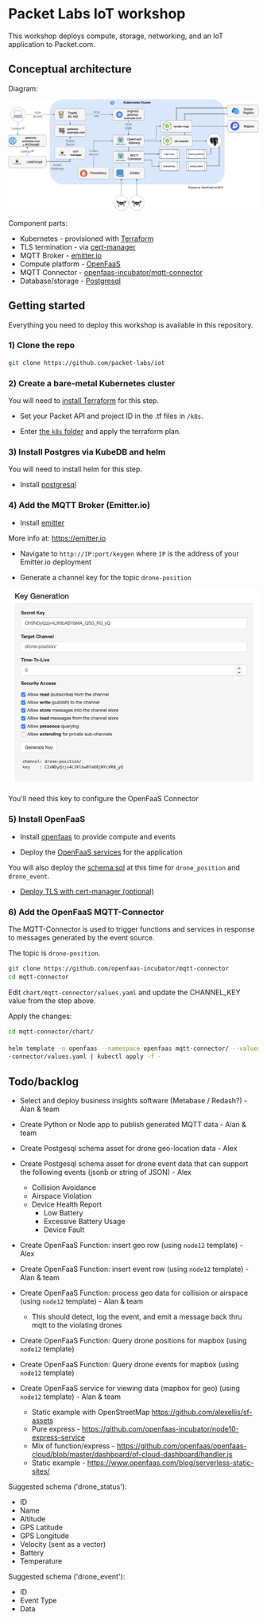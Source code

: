 # Packet Labs IoT workshop

This workshop deploys compute, storage, networking, and an IoT application to Packet.com.

## Conceptual architecture

Diagram:

![](/docs/images/conceptual.png)

Component parts:

* Kubernetes - provisioned with [Terraform](https://www.terraform.io)
* TLS termination - via [cert-manager](https://cert-manager.io)
* MQTT Broker - [emitter.io](https://emitter.io)
* Compute platform - [OpenFaaS](https://github.com/openfaas/faas)
* MQTT Connector - [openfaas-incubator/mqtt-connector](https://github.com/openfaas-incubator/mqtt-connector)
* Database/storage - [Postgresql](https://www.postgresql.org)

## Getting started

Everything you need to deploy this workshop is available in this repository.

### 1) Clone the repo

```sh
git clone https://github.com/packet-labs/iot
```

### 2) Create a bare-metal Kubernetes cluster

You will need to [install Terraform](https://www.terraform.io) for this step.

* Set your Packet API and project ID in the .tf files in `/k8s`.

* Enter [the `k8s` folder](/k8s/) and apply the terraform plan.

### 3) Install Postgres via KubeDB and helm

You will need to install helm for this step.

* Install [postgresql](/postgresql/)

### 4) Add the MQTT Broker (Emitter.io)

* Install [emitter](/emitter/)

More info at: https://emitter.io

* Navigate to `http://IP:port/keygen` where `IP` is the address of your Emitter.io deployment

* Generate a channel key for the topic `drone-position`

![](/docs/images/keygen.png)

You'll need this key to configure the OpenFaaS Connector

### 5) Install OpenFaaS

* Install [openfaas](/openfaas/) to provide compute and events

* Deploy the [OpenFaaS services](/openfaas/services/) for the application

You will also deploy the [schema.sql](/openfaas/services/schema.sql) at this time for `drone_position` and `drone_event`.

* [Deploy TLS with cert-manager (optional)](https://blog.alexellis.io/tls-the-easy-way-with-openfaas-and-k3sup/)

### 6) Add the OpenFaaS MQTT-Connector

The MQTT-Connector is used to trigger functions and services in response to messages generated by the event source.

The topic is `drone-position`.

```sh
git clone https://github.com/openfaas-incubator/mqtt-connector
cd mqtt-connector
```

Edit `chart/mqtt-connector/values.yaml` and update the CHANNEL_KEY value from the step above.

Apply the changes:

```sh
cd mqtt-connector/chart/

helm template -n openfaas --namespace openfaas mqtt-connector/ --values mqtt
-connector/values.yaml | kubectl apply -f -
```

## Todo/backlog

* Select and deploy business insights software (Metabase / Redash?) - Alan & team
* Create Python or Node app to publish generated MQTT data - Alan & team
* Create Postgesql schema asset for drone geo-location data - Alex
* Create Postgesql schema asset for drone event data that can support the following events (jsonb or string of JSON) - Alex
  * Collision Avoidance
  * Airspace Violation
  * Device Health Report
    * Low Battery
    * Excessive Battery Usage
    * Device Fault

* Create OpenFaaS Function: insert geo row (using `node12` template) - Alex
* Create OpenFaaS Function: insert event row (using `node12` template) - Alan & team 

* Create OpenFaaS Function: process geo data for collision or airspace (using `node12` template) - Alan & team
  * This should detect, log the event, and emit a message back thru mqtt to the violating drones
* Create OpenFaaS Function: Query drone positions for mapbox (using `node12` template)
* Create OpenFaaS Function: Query drone events for mapbox (using `node12` template)
* Create OpenFaaS service for viewing data (mapbox for geo) (using `node12` template) - Alan & team
    * Static example with OpenStreetMap https://github.com/alexellis/sf-assets
    * Pure express - https://github.com/openfaas-incubator/node10-express-service
    * Mix of function/express - https://github.com/openfaas/openfaas-cloud/blob/master/dashboard/of-cloud-dashboard/handler.js
    * Static example - https://www.openfaas.com/blog/serverless-static-sites/

Suggested schema ('drone_status'):

* ID 
* Name
* Altitude 
* GPS Latitude
* GPS Longitude
* Velocity (sent as a vector)
* Battery
* Temperature

Suggested schema ('drone_event'):

* ID 
* Event Type
* Data 
